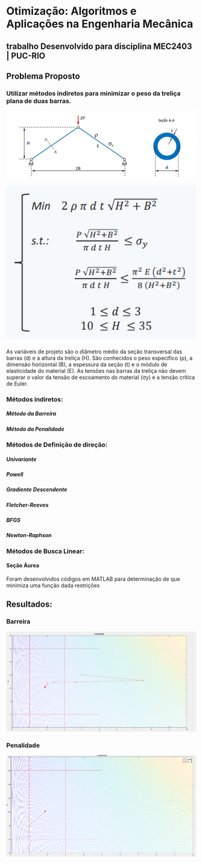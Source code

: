 # Otimização: Algoritmos e Aplicações na Engenharia Mecânica

## trabalho Desenvolvido para disciplina MEC2403 | PUC-RIO

## Problema Proposto

### Utilizar métodos indiretos para minimizar o peso da treliça plana de duas barras.

![Screenshot](problema_trelica.png)

![Screenshot](equacoe_problema.png)

As variáveis de projeto são o diâmetro médio da seção transversal das barras (d) e a altura da treliça (H). São conhecidos o peso específico (ρ), a dimensão horizontal (B), a
espessura da seção (t) e o módulo de elasticidade do material (E). As tensões nas barras da treliça não devem superar o valor da tensão de escoamento do material (σy) e a tensão crítica de Euler.

### Métodos indiretos:
##### Método da Barreira
##### Método da Penalidade

### Métodos de Definição de direção:
##### Univariante
##### Powell
##### Gradiente Descendente
##### Fletcher-Reeves
##### BFGS
##### Newton-Raphson

### Métodos de Busca Linear:
#### Seção Áurea

Foram desenvolvidos códigos em MATLAB para determinação de que minimiza uma função dada restrições

## Resultados:

### Barreira
![Screenshot](barreira.png)

### Penalidade
![Screenshot](penalidade.png)
